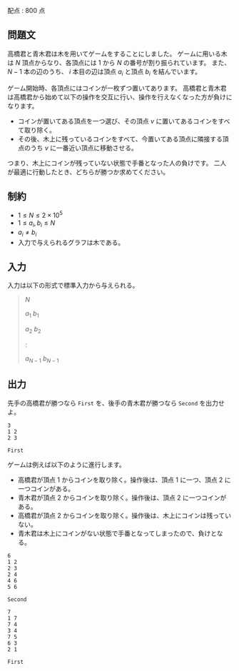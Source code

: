 配点 : $800$ 点

## 問題文

高橋君と青木君は木を用いてゲームをすることにしました。
ゲームに用いる木は $N$ 頂点からなり、各頂点には $1$ から $N$ の番号が割り振られています。
また、$N-1$ 本の辺のうち、 $i$ 本目の辺は頂点 $a_i$ と頂点 $b_i$ を結んでいます。

ゲーム開始時、各頂点にはコインが一枚ずつ置いてあります。
高橋君と青木君は高橋君から始めて以下の操作を交互に行い、操作を行えなくなった方が負けになります。

- コインが置いてある頂点を一つ選び、その頂点 $v$ に置いてあるコインをすべて取り除く。
- その後、木上に残っているコインをすべて、今置いてある頂点に隣接する頂点のうち $v$ に一番近い頂点に移動させる。

つまり、木上にコインが残っていない状態で手番となった人の負けです。
二人が最適に行動したとき、どちらが勝つか求めてください。

## 制約

- $1 \leq N \leq 2 \times 10^5$
- $1 \leq a_i, b_i \leq N$
- $a_i \neq b_i$
- 入力で与えられるグラフは木である。

## 入力

入力は以下の形式で標準入力から与えられる。

> $N$
> 
> $a_1$ $b_1$
> 
> $a_2$ $b_2$
> 
> :
> 
> $a_{N-1}$ $b_{N-1}$

## 出力

先手の高橋君が勝つなら `First` を、後手の青木君が勝つなら `Second` を出力せよ。

```input1
3
1 2
2 3
```

```output1
First
```

ゲームは例えば以下のように進行します。

- 高橋君が頂点 $1$ からコインを取り除く。操作後は、頂点 $1$ に一つ、頂点 $2$ に一つコインがある。
- 青木君が頂点 $2$ からコインを取り除く。操作後は、頂点 $2$ に一つコインがある。
- 高橋君が頂点 $2$ からコインを取り除く。操作後は、木上にコインは残っていない。
- 青木君は木上にコインがない状態で手番となってしまったので、負けとなる。

```input2
6
1 2
2 3
2 4
4 6
5 6
```

```output2
Second
```

```input3
7
1 7
7 4
3 4
7 5
6 3
2 1
```

```output3
First
```